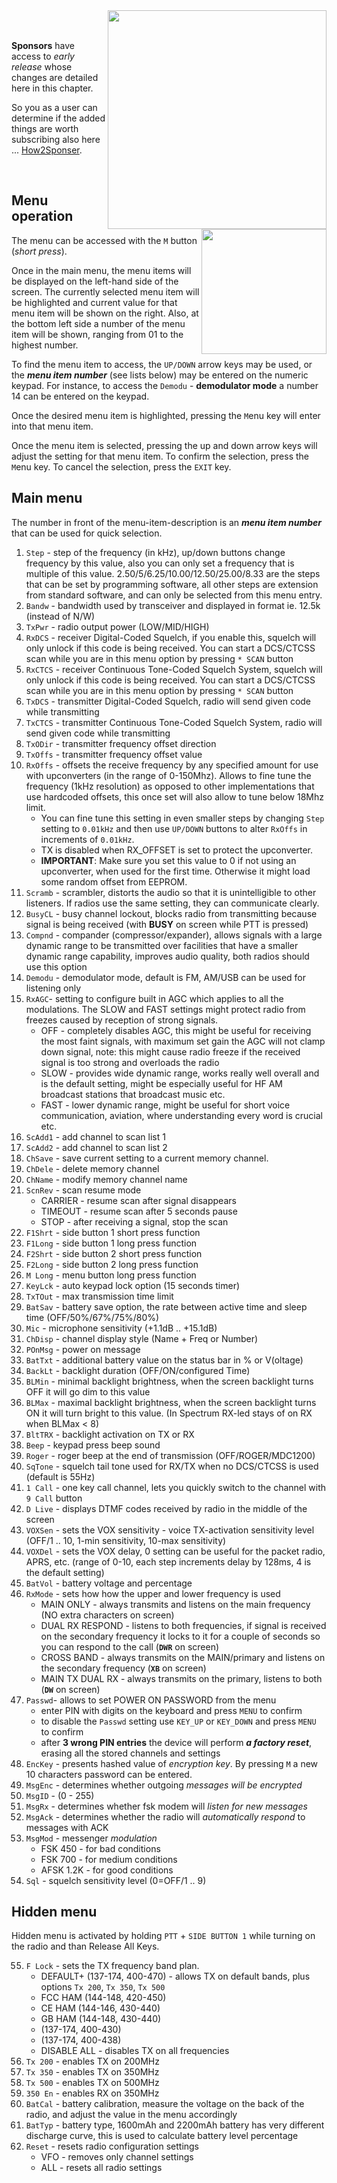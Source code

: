 <img align="right" width="350" src="../assets/944e3ea9-6c67-40f6-a599-c28af8c5c525">

<br> 

<br>

**Sponsors** have access to _early release_ whose changes are detailed here in this chapter.

So you as a user can determine if the added things are worth subscribing also here ... [How2Sponser](#sponsor-this-project).

<br> 

<img align="right" width="200" src="../assets/c6ad673c-c051-4876-a961-fec5c5c47333">

## Menu operation

The menu can be accessed with the `M` button (_short press_).

Once in the main menu, the menu items will be displayed on the left-hand side of the screen. The currently selected menu item will be highlighted and current value for that menu item will be shown on the right. Also, at the bottom left side a number of the menu item will be shown, ranging from 01 to the highest number.

To find the menu item to access, the `UP/DOWN` arrow keys may be used, or the _**menu item number**_ (see lists below) may be entered on the numeric keypad. For instance, to access the `Demodu` - **demodulator mode**  a number 14 can be entered on the keypad.

Once the desired menu item is highlighted, pressing the `M`enu key will enter into that menu item.

Once the menu item is selected, pressing the up and down arrow keys will adjust the setting for that menu item. To confirm the selection, press the `M`enu key. To cancel the selection, press the `EXIT` key.

## Main menu

The number in front of the menu-item-description is an **_menu item number_** that can be used for quick selection.
1. `Step` - step of the frequency (in kHz), up/down buttons change frequency by this value, also you can only set a frequency that is multiple of this value. 2.50/5/6.25/10.00/12.50/25.00/8.33 are the steps that can be set by programming software, all other steps are extension from standard software, and can only be selected from this menu entry.
1. `Bandw` - bandwidth used by transceiver and displayed in format ie. 12.5k (instead of N/W)
1. `TxPwr` - radio output power (LOW/MID/HIGH)
1. `RxDCS` - receiver Digital-Coded Squelch, if you enable this, squelch will only unlock if this code is being received. You can start a DCS/CTCSS scan while you are in this menu option by pressing `* SCAN` button
1. `RxCTCS` - receiver Continuous Tone-Coded Squelch System, squelch will only unlock if this code is being received. You can start a DCS/CTCSS scan while you are in this menu option by pressing `* SCAN` button
1. `TxDCS` - transmitter Digital-Coded Squelch, radio will send given code while transmitting
1. `TxCTCS` - transmitter Continuous Tone-Coded Squelch System, radio will send given code while transmitting
1. `TxODir` - transmitter frequency offset direction
1. `TxOffs` - transmitter frequency offset value
1. `RxOffs` - offsets the receive frequency by any specified amount for use with upconverters (in the range of 0-150Mhz). Allows to fine tune the frequency (1kHz resolution) as opposed to other implementations that use hardcoded offsets, this once set will also allow to tune below 18Mhz limit. 
   * You can fine tune this setting in even smaller steps by changing `Step` setting to `0.01kHz` and then use `UP/DOWN` buttons to alter `RxOffs` in increments of `0.01kHz`.
   * TX is disabled when RX_OFFSET is set to protect the upconverter.
   * **IMPORTANT**: Make sure you set this value to 0 if not using an upconverter, when used for the first time. Otherwise it might load some random offset from EEPROM.
1. `Scramb` - scrambler, distorts the audio so that it is unintelligible to other listeners. If radios use the same setting, they can communicate clearly.
1. `BusyCL` - busy channel lockout, blocks radio from transmitting because signal is being received (with **BUSY** on screen while PTT is pressed)
1. `Compnd` - compander (compressor/expander), allows signals with a large dynamic range to be transmitted over facilities that have a smaller dynamic range capability, improves audio quality, both radios should use this option
1. `Demodu` - demodulator mode, default is FM, AM/USB can be used for listening only
1. `RxAGC`- setting to configure built in AGC which applies to all the modulations. The SLOW and FAST settings might protect radio from freezes caused by reception of strong signals.
   * OFF - completely disables AGC, this might be useful for receiving the most faint signals, with maximum set gain the AGC will not clamp down signal, note: this might cause radio freeze if the received signal is too strong and overloads the radio
   * SLOW - provides wide dynamic range, works really well overall and is the default setting, might be especially useful for HF AM broadcast stations that broadcast music etc.
   * FAST - lower dynamic range, might be useful for short voice communication, aviation, where understanding every word is crucial etc.
1. `ScAdd1` - add channel to scan list 1
1. `ScAdd2` - add channel to scan list 2
1. `ChSave` - save current setting to a current memory channel. 
1. `ChDele` - delete memory channel
1. `ChName` - modify memory channel name
1. `ScnRev` - scan resume mode
   * CARRIER - resume scan after signal disappears
   * TIMEOUT - resume scan after 5 seconds pause
   * STOP - after receiving a signal, stop the scan
1. `F1Shrt` - side button 1 short press function
1. `F1Long` - side button 1 long press function
1. `F2Shrt` - side button 2 short press function
1. `F2Long` - side button 2 long press function
1. `M Long` - menu button long press function
1. `KeyLck` - auto keypad lock option (15 seconds timer)
1. `TxTOut` - max transmission time limit
1. `BatSav` - battery save option, the rate between active time and sleep time (OFF/50%/67%/75%/80%)
1. `Mic` - microphone sensitivity (+1.1dB .. +15.1dB)
1. `ChDisp` - channel display style (Name + Freq or Number)
1. `POnMsg` - power on message
1. `BatTxt` - additional battery value on the status bar in % or V(oltage)
1. `BackLt` - backlight duration  (OFF/ON/configured Time)
1. `BLMin` - minimal backlight brightness, when the screen backlight turns OFF it will go dim to this value
1. `BLMax` - maximal backlight brightness, when the screen backlight turns ON it will turn bright to this value. (In Spectrum RX-led stays of on RX when BLMax < 8)
1. `BltTRX` - backlight activation on TX or RX
1. `Beep` - keypad press beep sound
1. `Roger` - roger beep at the end of transmission (OFF/ROGER/MDC1200)
1. `SqTone` - squelch tail tone used for RX/TX when no DCS/CTCSS is used (default is 55Hz)
1. `1 Call` - one key call channel, lets you quickly switch to the channel with `9 Call` button
1. `D Live` - displays DTMF codes received by radio in the middle of the screen
1. `VOXSen` - sets the VOX sensitivity - voice TX-activation sensitivity level (OFF/1 .. 10, 1-min sensitivity, 10-max sensitivity)
1. `VOXDel` - sets the VOX delay, 0 setting can be useful for the packet radio, APRS, etc. (range of 0-10, each step increments delay by 128ms, 4 is the default setting)
1. `BatVol` - battery voltage and percentage
1. `RxMode` - sets how how the upper and lower frequency is used
   * MAIN ONLY - always transmits and listens on the main frequency (NO extra characters on screen)
   * DUAL RX RESPOND - listens to both frequencies, if signal is received on the secondary frequency it locks to it for a couple of seconds so you can respond to the call (**`DWR`** on screen)
   * CROSS BAND - always transmits on the MAIN/primary and listens on the secondary frequency (**`XB`** on screen)
   * MAIN TX DUAL RX - always transmits on the primary, listens to both (**`DW`** on screen)
1. `Passwd`- allows to set POWER ON PASSWORD from the menu
   * enter PIN with digits on the keyboard and press `MENU` to confirm
   * to disable the `Passwd` setting use `KEY_UP` or `KEY_DOWN` and press `MENU` to confirm
   * after **3 wrong PIN entries** the device will perform _**a factory reset**_, erasing all the stored channels and settings
1. `EncKey` - presents hashed value of _encryption key_. By pressing `M` a new 10 characters password can be entered.
1. `MsgEnc` - determines whether outgoing _messages will be encrypted_
1. `MsgID` - (0 - 255)
1. `MsgRx` - determines whether fsk modem will _listen for new messages_
1. `MsgAck` - determines whether the radio will _automatically respond_ to messages with ACK
1. `MsgMod` - messenger _modulation_
   * FSK 450 - for bad conditions
   * FSK 700 - for medium conditions
   * AFSK 1.2K - for good conditions
1. `Sql` - squelch sensitivity level (0=OFF/1 .. 9)

## Hidden menu

Hidden menu is activated by holding `PTT` + `SIDE BUTTON 1` while turning on the radio and than Release All Keys.

55. `F Lock` - sets the TX frequency band plan. 
    * DEFAULT+ (137-174, 400-470) - allows TX on default bands, plus options `Tx 200`, `Tx 350`, `Tx 500`
    * FCC HAM (144-148, 420-450)
    * CE HAM (144-146, 430-440)
    * GB HAM (144-148, 430-440)
    * (137-174, 400-430)
    * (137-174, 400-438)
    * DISABLE ALL - disables TX on all frequencies
1. `Tx 200` - enables TX on 200MHz
1. `Tx 350` - enables TX on 350MHz
1. `Tx 500` - enables TX on 500MHz
1. `350 En` - enables RX on 350MHz
1. `BatCal` - battery calibration, measure the voltage on the back of the radio, and adjust the value in the menu accordingly
1. `BatTyp` - battery type, 1600mAh and 2200mAh battery has very different discharge curve, this is used to calculate battery level percentage
1. `Reset` - resets radio configuration settings
   * VFO - removes only channel settings
   * ALL - resets all radio settings


